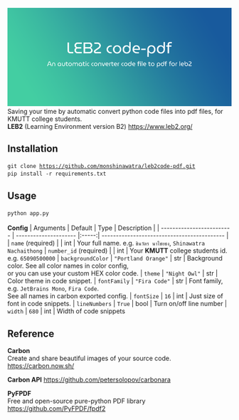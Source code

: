 ![preview](preview/banner.png)
<br> Saving your time by automatic convert python code files into pdf files, for KMUTT college students.
<br> **LEB2** (Learning Environment version B2) https://www.leb2.org/
## Installation
<code>git clone https://github.com/monshinawatra/leb2code-pdf.git</code>
<br><code>pip install -r requirements.txt</code>

## Usage
<code>python app.py</code>
<br>
<br> **Config**
|          Arguments        |   Default             | Type  |  Description |
| ------------------------- | --------------------- |:-----:| ------------------------------------------- |
| `name` (required)         |                       | int   | Your full name. e.g. `ชินวัตร นาไชยธง`, `Shinawatra Nachaithong`
| `number_id` (required)    |                       | int   | Your **KMUTT** college students id. e.g.  `65090500000`
| `backgroundColor`         | `"Portland Orange"`   | str   | Background color. See all color names in color config, <br>or you can use your custom HEX color code. 
| `theme`                   | `"Night Owl"`         | str   | Color theme in code snippet.
| `fontFamily`              | `"Fira Code"`         | str   | Font family, e.g. `JetBrains Mono`, `Fira Code`. <br>See all names in carbon exported config.
| `fontSize`                | `16`                  | int   | Just size of font in code snippets.
| `lineNumbers`             | `True`                | bool  | Turn on/off line number
| `width`                   | `680`                 | int   | Width of code snippets

## Reference
**Carbon** <br>
Create and share beautiful images of your source code.
https://carbon.now.sh/

**Carbon API**
https://github.com/petersolopov/carbonara

**PyFPDF** <br>
Free and open-source pure-python PDF library
https://github.com/PyFPDF/fpdf2
